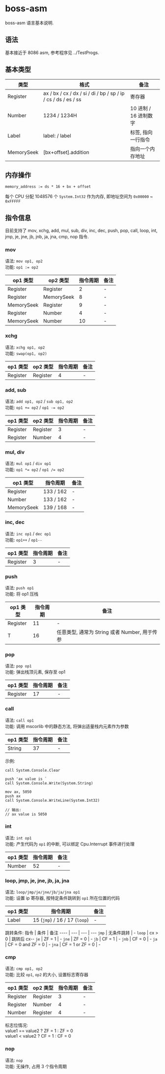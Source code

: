 # boss-asm
boss-asm 语言基本说明.

## 语法
基本接近于 8086 asm, 参考程序见 ../TestProgs.

## 基本类型
类型 | 格式 | 备注 
---- | --- | ---
Register | ax / bx / cx / dx / si / di / bp / sp / ip / cs / ds / es / ss | 寄存器
Number | 1234 / 1234H | 10 进制 / 16 进制数字
Label | label: / label | 标签, 指向一行指令
MemorySeek | [bx+offset].addition | 指向一个内存地址

## 内存操作
`memory_address := ds * 16 + bx + offset`

每个 CPU 分配 1048576 个 `System.Int32` 作为内存, 即地址空间为 `0x00000` ~ `0xFFFFF`

## 指令信息
目前支持了 mov, xchg, add, mul, sub, div, inc, dec, push, pop, call, loop, int, jmp, je, jne, jb, jnb, ja, jna, cmp, nop 指令.

### mov
语法: `mov op1, op2`  
功能: `op1 := op2`

op1 类型 | op2 类型 | 指令周期 | 备注 
---- | --- | --- | --- 
Register | Register | 2 | -
Register | MemorySeek | 8 | -
MemorySeek | Register | 9 | -
Register | Number | 4 | -
MemorySeek | Number | 10 | -

### xchg
语法: `xchg op1, op2`   
功能: `swap(op1, op2)`

op1 类型 | op2 类型 | 指令周期 | 备注 
---- | --- | --- | --- 
Register | Register | 4 | -

### add, sub
语法: `add op1, op2` / `sub op1, op2`  
功能: `op1 += op2` / `op1 -= op2`

op1 类型 | op2 类型 | 指令周期 | 备注 
---- | --- | --- | --- 
Register | Register | 3 | -
Register | Number | 4 | -

### mul, div
语法: `mul op1` / `div op1`  
功能: `op1 *= op2` / `op1 /= op2`

op1 类型 | 指令周期 | 备注 
---- | --- | --- 
Register | 133 / 162 | -
Number | 133 / 162 | -
MemorySeek | 139 / 168 | -

### inc, dec
语法: `inc op1` / `dec op1`  
功能: `op1++` / `op1--`

op1 类型 | 指令周期 | 备注 
---- | --- | --- 
Register | 3 | -

### push
语法: `push op1`  
功能: 将 op1 压栈

op1 类型 | 指令周期 | 备注 
---- | --- | --- 
Register | 11 | -
T | 16 | 任意类型, 通常为 String 或者 Number, 用于传参

### pop
语法: `pop op1`  
功能: 弹出栈顶元素, 保存至 op1

op1 类型 | 指令周期 | 备注 
---- | --- | --- 
Register | 17 | -

### call
语法: `call op1`  
功能: 调用 mscorlib 中的静态方法, 将弹出适量栈内元素作为参数

op1 类型 |  指令周期 | 备注 
---- | --- | --- 
String | 37 | -

示例:
```
call System.Console.Clear

push 'ax value is `
call System.Console.Write(System.String)

mov ax, 5050
push ax
call System.Console.WriteLine(System.Int32)

// 输出:
// ax value is 5050
```
### int
语法: `int op1`  
功能: 产生代码为 `op1` 的中断, 可以绑定 Cpu.Interrupt 事件进行处理

op1 类型 | 指令周期 | 备注 
---- | --- | --- 
Number | 52 | -

### loop, jmp, je, jne, jb, ja, jna
语法: `loop/jmp/je/jne/jb/ja/jna op1`  
功能: 设置 ip 寄存器, 按特定条件跳转到 `op1` 所在位置的代码

op1 类型 | 指令周期 | 备注 
---- | --- | --- 
Label | 15 (`jmp`) / 16 / 17 (`loop`) | -

跳转条件:
指令 | 条件 | 备注 
---- | --- | --- | --- 
`jmp` | 无条件跳转 | -
`loop` | cx > 0 | 跳转后 cx--
`je` | ZF = 1 | -
`jne` | ZF = 0 | -
`jb` | CF = 1 | -
`jnb` | CF = 0 | -
`ja` | CF = 0 and ZF = 0 | -
`jna` | CF = 1 or ZF = 0 | -

### cmp
语法: `cmp op1, op2`  
功能: 比较 `op1`, `op2` 的大小, 设置标志寄存器

op1 类型 | op2 类型 | 指令周期 | 备注 
---- | --- | --- | --- 
Register | Register | 3 | -
Register | Number | 4 | -
Number | Register | 4 | -

标志位情况:  
value1 == value2 ? ZF = 1 : ZF = 0  
value1 < value2 ? CF = 1 : CF = 0  

### nop
语法: `nop`  
功能: 无操作, 占用 3 个指令周期